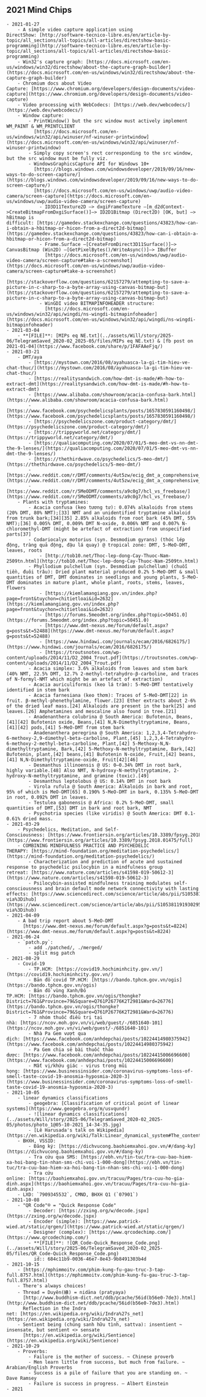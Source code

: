 ## 2021 Mind Chips
	- 2021-01-27
		- A simple video capture application using DirectShow: [http://software-tecnico-libre.es/en/article-by-topic/all_sections/all-topics/all-articles/directshow-basic-programming](http://software-tecnico-libre.es/en/article-by-topic/all_sections/all-topics/all-articles/directshow-basic-programming)
		- Win32's capture graph: [https://docs.microsoft.com/en-us/windows/win32/directshow/about-the-capture-graph-builder](https://docs.microsoft.com/en-us/windows/win32/directshow/about-the-capture-graph-builder)
		- Chromium docs about Video Capture: [https://www.chromium.org/developers/design-documents/video-capture](https://www.chromium.org/developers/design-documents/video-capture)
		- Video processing with WebCodecs: [https://web.dev/webcodecs/](https://web.dev/webcodecs/)
		- Window capture:
			- PrintWindow() but the src window must actively implement WM_PAINT & WM_PRINTCLIENT
			  [https://docs.microsoft.com/en-us/windows/win32/api/winuser/nf-winuser-printwindow](https://docs.microsoft.com/en-us/windows/win32/api/winuser/nf-winuser-printwindow)
			- Simply copy screen's rect corresponding to the src window, but the src window must be fully viz.
			- WindowsGraphicsCapture API for Windows 10+
			  [https://blogs.windows.com/windowsdeveloper/2019/09/16/new-ways-to-do-screen-capture/](https://blogs.windows.com/windowsdeveloper/2019/09/16/new-ways-to-do-screen-capture/)
			  [https://docs.microsoft.com/en-us/windows/uwp/audio-video-camera/screen-capture](https://docs.microsoft.com/en-us/windows/uwp/audio-video-camera/screen-capture)
				- ID3D11Texture2D —> dxgiFrameTexture —[m_d2dContext->CreateBitmapFromDxgiSurface()]—> ID2D1Bitmap (Direct2D) [OK, but] —> hBitmap is difficult: [https://gamedev.stackexchange.com/questions/43823/how-can-i-obtain-a-hbitmap-or-hicon-from-a-direct2d-bitmap](https://gamedev.stackexchange.com/questions/43823/how-can-i-obtain-a-hbitmap-or-hicon-from-a-direct2d-bitmap)
				- Frame.Surface —[CreateFromDirect3D11Surface()]—> CanvasBitmap (Win2D) —[GetPixelBytes()/WriteAsync()]—> IBuffer
				  [https://docs.microsoft.com/en-us/windows/uwp/audio-video-camera/screen-capture#take-a-screenshot](https://docs.microsoft.com/en-us/windows/uwp/audio-video-camera/screen-capture#take-a-screenshot)
				  [https://stackoverflow.com/questions/62157279/attempting-to-save-a-picture-in-c-sharp-to-a-byte-array-using-canvas-bitmap-but](https://stackoverflow.com/questions/62157279/attempting-to-save-a-picture-in-c-sharp-to-a-byte-array-using-canvas-bitmap-but)
				- WinGDI video BITMAPINFOHEADER structure:
				  [https://docs.microsoft.com/en-us/windows/win32/api/wingdi/ns-wingdi-bitmapinfoheader](https://docs.microsoft.com/en-us/windows/win32/api/wingdi/ns-wingdi-bitmapinfoheader)
	- 2021-03-04
		- **[FILE]**: [MIPs eq NE.txt](../assets/Will/story/2025-06/TelegramSaved_2020-02_2025-05/files/MIPs eq NE.txt) & [fb post on 2021-01-04](https://www.facebook.com/share/p/1FAFAAeFjq/)
	- 2021-03-21
		- DMT/aya
			- [https://mystown.com/2016/08/ayahuasca-la-gi-tim-hieu-ve-chat-thuc/](https://mystown.com/2016/08/ayahuasca-la-gi-tim-hieu-ve-chat-thuc/)
			- [https://realitysandwich.com/how-dmt-is-made/#h-how-to-extract-dmt](https://realitysandwich.com/how-dmt-is-made/#h-how-to-extract-dmt)
			- [https://www.alibaba.com/showroom/acacia-confusa-bark.html](https://www.alibaba.com/showroom/acacia-confusa-bark.html)
			- [https://www.facebook.com/psychedelicsplants/posts/1657830591160498/](https://www.facebook.com/psychedelicsplants/posts/1657830591160498/)
			- [https://psychedelicszone.com/product-category/dmt/](https://psychedelicszone.com/product-category/dmt/)
			- [https://trippyworld.net/category/dmt/](https://trippyworld.net/category/dmt/)
			- [https://qualiacomputing.com/2020/07/01/5-meo-dmt-vs-nn-dmt-the-9-lenses/](https://qualiacomputing.com/2020/07/01/5-meo-dmt-vs-nn-dmt-the-9-lenses/)
			- [https://thethirdwave.co/psychedelics/5-meo-dmt/](https://thethirdwave.co/psychedelics/5-meo-dmt/)
			- [https://www.reddit.com/r/DMT/comments/4ut5zw/ecig_dmt_a_comprehensive_guide/](https://www.reddit.com/r/DMT/comments/4ut5zw/ecig_dmt_a_comprehensive_guide/)
			- [https://www.reddit.com/r/5MeODMT/comments/a9c0g7/hcl_vs_freebase/](https://www.reddit.com/r/5MeODMT/comments/a9c0g7/hcl_vs_freebase/)
		- Plants with tryptamines:
			- Acacia confusa (keo tương tư): 0.074% alkaloids from stems (20% DMT, 80% NMT);[33] NMT and an unidentified tryptamine alkaloid from trunk bark;[34][35] 2.85% alkaloids from root bark (45% DMT, 55% NMT);[36] 0.005% DMT, 0.009% DMT N-oxide, 0.006% NMT and 0.007% N-chloromethyl-DMT (might be artefact of extraction) from unspecified parts[37]
			- Codariocalyx motorius (syn. Desmodium gyrans) (thóc lép động, tràng quả động, đậu lá quay) @ tropical zone: DMT, 5-MeO-DMT, leaves, roots
				- [http://tob10.net/Thoc-lep-dong-Cay-Thuoc-Nam-2509tn.html](http://tob10.net/Thoc-lep-dong-Cay-Thuoc-Nam-2509tn.html)
			- Phyllodium pulchellum (syn. Desmodium pulchellum) (chuỗi tiền, đuôi trâu): Dried plant material produced 0.2% 5-MeO-DMT & small quantities of DMT, DMT dominates in seedlings and young plants, 5-MeO-DMT dominates in mature plant, whole plant, roots, stems, leaves, flowers
				- [https://kiemlamangiang.gov.vn/index.php?page=front&tuychon=chitietloai&id=2632](https://kiemlamangiang.gov.vn/index.php?page=front&tuychon=chitietloai&id=2632)
				- [https://forums.5meodmt.org/index.php?topic=50451.0](https://forums.5meodmt.org/index.php?topic=50451.0)
				- [https://www.dmt-nexus.me/forum/default.aspx?g=posts&t=52488](https://www.dmt-nexus.me/forum/default.aspx?g=posts&t=52488)
				- [https://www.hindawi.com/journals/ecam/2016/6826175/](https://www.hindawi.com/journals/ecam/2016/6826175/)
				- [https://troutsnotes.com/wp-content/uploads/2014/11/D2_2004_Trout.pdf](https://troutsnotes.com/wp-content/uploads/2014/11/D2_2004_Trout.pdf)
			- Acacia simplex: 3.6% alkaloids from leaves and stem bark (40% NMT, 22.5% DMT, 12.7% 2-methyl-tetrahydro-β-carboline, and traces of N-formyl-NMT which might be an artefact of extraction)
			- Acacia auriculiformis (keo lá tràm): 5-MeO-DMT tentatively identified in stem bark
			- Acacia farnesiana (keo thơm): Traces of 5-MeO-DMT[22] in fruit. β-methyl-phenethylamine, flower.[23] Ether extracts about 2-6% of the dried leaf mass.[24] Alkaloids are present in the bark[25] and leaves.[26] Amphetamines and mescaline also found in tree.[21]
			- Anadenanthera colubrina @ South America: Bufotenin, Beans,[41][42] Bufotenin oxide, Beans,[41] N,N-Dimethyltryptamine, Beans,[41][42] pods,[41] 5-MeO-DMT from stem bark
			- Anadenanthera peregrina @ South America: 1,2,3,4-Tetrahydro-6-methoxy-2,9-dimethyl-beta-carboline, Plant,[45] 1,2,3,4-Tetrahydro-6-methoxy-2-methyl-beta-carboline, Plant,[42] 5-Methoxy-N,N-dimethyltryptamine, Bark,[42] 5-Methoxy-N-methyltryptamine, Bark,[42] Bufotenin, plant,[42] beans,[41] Bufotenin N-oxide, Fruit,[42] beans,[41] N,N-Dimethyltryptamine-oxide, Fruit[42][46]
			- Desmanthus illinoensis @ US: 0–0.34% DMT in root bark, highly variable.[48] Also NMT, N-hydroxy-N-methyltryptamine, 2-hydroxy-N-methyltryptamine, and gramine (toxic).[49]
			- Desmanthus leptolobus @ US: 0.14% DMT in root bark
			- Virola rufula @ South America: Alkaloids in bark and root, 95% of which is MeO-DMT[65] 0.190% 5-MeO-DMT in bark, 0.135% 5-MeO-DMT in root, 0.092% DMT in leaves.
			- Testulea gabonensis @ Africa: 0.2% 5-MeO-DMT, small quantities of DMT,[53] DMT in bark and root bark, NMT
			- Psychotria species (like viridis) @ South America: DMT 0.1-0.61% dried mass.
	- 2021-03-29
		- Psychedelics, Meditation, and Self-Consciousness: [https://www.frontiersin.org/articles/10.3389/fpsyg.2018.01475/full](https://www.frontiersin.org/articles/10.3389/fpsyg.2018.01475/full)
		- COMBINING MINDFULNESS PRACTICE AND PSYCHEDELIC THERAPY: [https://mind-foundation.org/meditation-psychedelics/](https://mind-foundation.org/meditation-psychedelics/)
			- Characterization and prediction of acute and sustained response to psychedelic psilocybin in a mindfulness group retreat: [https://www.nature.com/articles/s41598-019-50612-3](https://www.nature.com/articles/s41598-019-50612-3)
			- Psilocybin-assisted mindfulness training modulates self-consciousness and brain default mode network connectivity with lasting effects: [https://www.sciencedirect.com/science/article/abs/pii/S1053811919302952?via%3Dihub](https://www.sciencedirect.com/science/article/abs/pii/S1053811919302952?via%3Dihub)
	- 2021-04-09
		- A bad trip report about 5-MeO-DMT
		  [https://www.dmt-nexus.me/forum/default.aspx?g=posts&t=8224](https://www.dmt-nexus.me/forum/default.aspx?g=posts&t=8224)
	- 2021-06-24
		- `patch.py`:
			- add ./patched/, ./merged/
			- split msg patch
	- 2021-08-29
		- Covid-19
			- TP.HCM: [https://covid19.hochiminhcity.gov.vn/](https://covid19.hochiminhcity.gov.vn/)
			- Bản đồ covid TP.HCM: [https://bando.tphcm.gov.vn/ogis](https://bando.tphcm.gov.vn/ogis)
			- Bản đồ vùng Xanh/Đỏ TP.HCM: [https://bando.tphcm.gov.vn/ogis/thongke?District=761&Province=79&Square=Q761P26776K2T2981&Ward=26776](https://bando.tphcm.gov.vn/ogis/thongke?District=761&Province=79&Square=Q761P26776K2T2981&Ward=26776)
			- 7 nhóm thuốc điều trị tại nhà: [https://ncov.moh.gov.vn/vi/web/guest/-/6851640-101](https://ncov.moh.gov.vn/vi/web/guest/-/6851640-101)
			- Nhà Pa Gem vượt qua dịch: [https://www.facebook.com/anhdepchai/posts/10224414980375942](https://www.facebook.com/anhdepchai/posts/10224414980375942)
			- Pa Gem chia sẻ bài thuốc thảo dược: [https://www.facebook.com/anhdepchai/posts/10224415006696600](https://www.facebook.com/anhdepchai/posts/10224415006696600)
			- Mất vị/khứu giác - virus trong mũi họng: [https://www.businessinsider.com/coronavirus-symptoms-loss-of-smell-taste-covid-19-anosmia-hyposmia-2020-3](https://www.businessinsider.com/coronavirus-symptoms-loss-of-smell-taste-covid-19-anosmia-hyposmia-2020-3)
	- 2021-10-05
		- linear dynamics classifications
			- geogebra: [Classification of critical point of linear systems](https://www.geogebra.org/m/usvqundr)
			- ![linear dynamics classifications](../assets/Will/story/2025-06/TelegramSaved_2020-02_2025-05/photos/photo_1@05-10-2021_14-34-35.jpg)
			- [Lê Harusada's talk on Wikipedia](https://en.wikipedia.org/wiki/Talk:Linear_dynamical_system#The_content_should_be_improved_with_details_and_visualization)
		- BHXH, VSSID:
			- Đăng ký: [https://dichvucong.baohiemxahoi.gov.vn/#/dang-ky](https://dichvucong.baohiemxahoi.gov.vn/#/dang-ky)
			- Tra cứu qua SMS: [https://ebh.vn/tin-tuc/tra-cuu-bao-hiem-xa-hoi-bang-tin-nhan-sms-chi-voi-1-000-dong](https://ebh.vn/tin-tuc/tra-cuu-bao-hiem-xa-hoi-bang-tin-nhan-sms-chi-voi-1-000-dong)
			- Tra cứu online: [https://baohiemxahoi.gov.vn/tracuu/Pages/tra-cuu-ho-gia-dinh.aspx](https://baohiemxahoi.gov.vn/tracuu/Pages/tra-cuu-ho-gia-dinh.aspx)
		- LXD: `7909345532`, CMND, BHXH Q1 (`07901`)
	- 2021-10-08
		- "QR Code"® = "Quick Response Code"
			- Decoder: [https://zxing.org/w/decode.jspx](https://zxing.org/w/decode.jspx)
			- Encoder (simple): [https://www.patrick-wied.at/static/qrgen/](https://www.patrick-wied.at/static/qrgen/)
			- Designer (complex): [https://www.qrcodechimp.com/](https://www.qrcodechimp.com/)
			- **[FILE]**: ![QR_Code-Quick_Response_Code.png](../assets/Will/story/2025-06/TelegramSaved_2020-02_2025-05/files/QR_Code-Quick_Response_Code.png)
			  id:: 684c11b9-0036-46e7-8e43-9b8491303b4d
	- 2021-10-15
		- [https://mphimmoitv.com/phim-kung-fu-gau-truc-3-tap-full.8757.html](https://mphimmoitv.com/phim-kung-fu-gau-truc-3-tap-full.8757.html)
		- There's always choices!
		- Thread = Duyên(緣) = nidāna (pratyaya)
		  [http://www.buddhism-dict.net/ddb/pcache/56id(b56e0-7de3).html](http://www.buddhism-dict.net/ddb/pcache/56id(b56e0-7de3).html)
		  Reflection in the Indra net: [https://en.wikipedia.org/wiki/Indra%27s_net](https://en.wikipedia.org/wiki/Indra%27s_net)
		- Sentient being (chúng sanh hữu tình, sattva): insentient ~ insensate, but sentient <> sensate
		  [https://en.wikipedia.org/wiki/Sentience](https://en.wikipedia.org/wiki/Sentience)
	- 2021-10-29
		- Proverbs:
			- Failure is the mother of success. ~ Chinese proverb
			- Men learn little from success, but much from failure. ~ Arabian/English Proverbs
			- Success is a pile of failure that you are standing on. ~ Dave Ramsey
			- Failure is success in progress. ― Albert Einstein
	- 2021